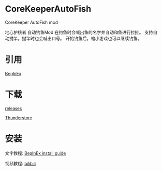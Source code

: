# CoreKeeperAutoFish
CoreKeeper AutoFish mod

地心护核者 自动钓鱼Mod
在钓鱼时会喊出鱼的名字并自动和鱼进行拉扯。
支持自动抛竿，抛竿时也会喊出口号。
开始钓鱼后，缩小游戏也可以继续钓鱼。

# 引用
[BeplnEx][1]

# 下载
[releases][2]

[Thunderstore][5]

# 安装
文字教程: [BepInEx install guide][3]

视频教程: [bilibili][4]

[1]: https://github.com/BepInEx/BepInEx
[2]: https://github.com/xiaoye97/CoreKeeperAutoFish/releases
[3]: https://docs.bepinex.dev/master/articles/user_guide/installation/index.html
[4]: https://space.bilibili.com/1306433
[5]: https://core-keeper.thunderstore.io/package/xiaoye97/AutoFish/
